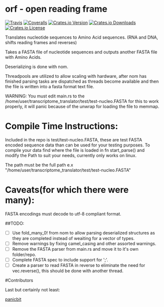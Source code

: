 # orf - open reading frame
[![Travis](https://img.shields.io/travis/panicbit/orf.svg?style=flat-square)][travis]
[![Coveralls](https://img.shields.io/coveralls/panicbit/orf.svg?style=flat-square)][coveralls]
[![Crates.io Version](https://img.shields.io/crates/v/orf.svg?style=flat-square)][crates.io]
[![Crates.io Downloads](https://img.shields.io/crates/dv/orf.svg?style=flat-square)][crates.io]
[![Crates.io License](https://img.shields.io/crates/l/orf.svg?style=flat-square)][crates.io]

[crates.io]: https://crates.io/crates/orf
[travis]: https://travis-ci.org/panicbit/orf
[coveralls]: https://coveralls.io/github/panicbit/orf

Translates nucleotide sequences to Amino Acid sequences. (RNA and DNA, shifts reading frames and reverses)

Takes a FASTA file of nucleotide sequences and outputs another FASTA file with Amino Acids.

Deserializing is done with nom.

Threadpools are utilized to allow scaling with hardware, after nom has finished parsing tasks are dispatched as threads become available and then the file is written into a fasta format text file.

WARNING: You must edit main.rs to the /home/user/transcriptome_translator/test/test-nucleo.FASTA for this to work properly, it will panic because of the unwrap for loading the file to memmap.


# Compile Time Instructions:
  Included in the repo is test/test-nucleo.FASTA, these are test FASTA encoded sequence data than can be used for your testing purposes.  To compile your data find where the file is loaded in fn start_parse() and modify the Path to suit your needs, currently only works on linux.
  
  The path must be the full path e.x "/home/user/transcriptome_translator/test/test-nucleo.FASTA"
  
# Caveats(for which there were many):
  FASTA encodings must decode to utf-8 compliant format.
  
##TODO:

* [ ] Use fold_many_0! from nom to allow parsing deserialized structures as they are completed instead of weaiting for a vector of types.
* [ ] Remove warnings by fixing camel_casing and other assorted warnings.
* [ ] Remove the FASTA parser from main.rs and move it to it's own folder/repo.
* [ ] Complete FASTA spec to include support for ';'.
* [ ] Create a parser to read FASTA in reverse to eliminate the need for vec.reverse(), this should be done with another thread.

#Contributors

Last but certainly not least:

[panicbit](https://github.com/panicbit)
